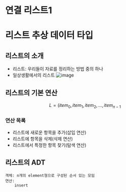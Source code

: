# 연결 리스트1

# 리스트 추상 데이터 타입
## 리스트의 소개
* 리스트: 우리들이 자료를 정리하는 방법 중의 하나
* 일상생활에서의 리스트
![image](https://github.com/qlkdkd/DataStructure/assets/71871927/f4a48a5c-643a-41c2-8ac3-850b89731f68)

## 리스트의 기본 연산
$$L=(item_0, item_1, item_2,...,item_{n-1}$$

### 연산 목록
* 리스트에 새로운 항목을 추가(삽입 연산)
* 리스트에 항목을 삭제(삭제 연산)
* 리스트에서 특정한 항목 찾기(탐색 연산)

## 리스트의 ADT
```
객체: n개의 element형으로 구성된 순서 있는 모임
연산:
    insert
```
